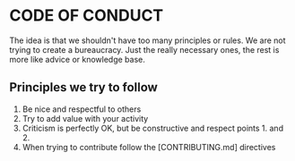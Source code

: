 # CODE OF CONDUCT

The idea is that we shouldn't have too many principles or rules. We are not trying to create a bureaucracy. Just the really necessary ones, the rest is more like advice or knowledge base. 

## Principles we try to follow

1. Be nice and respectful to others
2. Try to add value with your activity
3. Criticism is perfectly OK, but be constructive and respect points 1. and 2.
4. When trying to contribute follow the [CONTRIBUTING.md] directives
